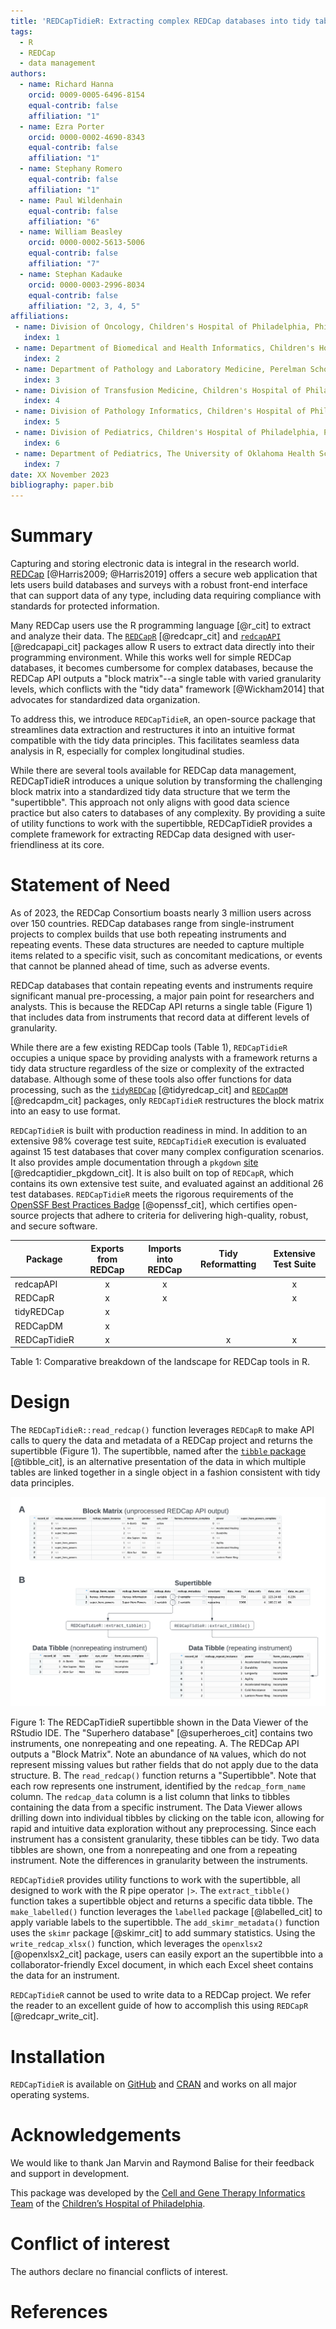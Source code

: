 ```yaml
---
title: 'REDCapTidieR: Extracting complex REDCap databases into tidy tables'
tags:
  - R
  - REDCap
  - data management
authors:
  - name: Richard Hanna
    orcid: 0009-0005-6496-8154
    equal-contrib: false
    affiliation: "1"
  - name: Ezra Porter
    orcid: 0000-0002-4690-8343
    equal-contrib: false
    affiliation: "1"
  - name: Stephany Romero
    equal-contrib: false
    affiliation: "1"
  - name: Paul Wildenhain
    equal-contrib: false 
    affiliation: "6"
  - name: William Beasley
    orcid: 0000-0002-5613-5006
    equal-contrib: false
    affiliation: "7"
  - name: Stephan Kadauke
    orcid: 0000-0003-2996-8034
    equal-contrib: false
    affiliation: "2, 3, 4, 5"
affiliations:
 - name: Division of Oncology, Children's Hospital of Philadelphia, Philadelphia, Pennsylvania
   index: 1
 - name: Department of Biomedical and Health Informatics, Children's Hospital of Philadelphia, Philadelphia, Pennsylvania
   index: 2
 - name: Department of Pathology and Laboratory Medicine, Perelman School of Medicine at the University of Pennsylvania, Philadelphia, Pennsylvania
   index: 3
 - name: Division of Transfusion Medicine, Children's Hospital of Philadelphia, Pennsylvania
   index: 4
 - name: Division of Pathology Informatics, Children's Hospital of Philadelphia, Pennsylvania
   index: 5
 - name: Division of Pediatrics, Children's Hospital of Philadelphia, Philadelphia, Pennsylvania
   index: 6
 - name: Department of Pediatrics, The University of Oklahoma Health Sciences Center, College of Medicine, Oklahoma City, Oklahoma, USA
   index: 7
date: XX November 2023
bibliography: paper.bib
---
```


# Summary

Capturing and storing electronic data is integral in the research world. [REDCap](https://www.project-redcap.org/) [@Harris2009; @Harris2019] offers a secure web application that lets users build databases and surveys with a robust front-end interface that can support data of any type, including data requiring compliance with standards for protected information.

Many REDCap users use the R programming language [@r_cit] to extract and analyze their data. The [`REDCapR`](https://cran.r-project.org/web/packages/REDCapR/index.html) [@redcapr_cit] and [`redcapAPI`](https://cran.r-project.org/web/packages/redcapAPI/index.html) [@redcapapi_cit] packages allow R users to extract data directly into their programming environment. While this works well for simple REDCap databases, it becomes cumbersome for complex databases, because the REDCap API outputs a "block matrix"--a single table with varied granularity levels, which conflicts with the "tidy data" framework [@Wickham2014] that advocates for standardized data organization.

To address this, we introduce `REDCapTidieR`, an open-source package that streamlines data extraction and restructures it into an intuitive format compatible with the tidy data principles. This facilitates seamless data analysis in R, especially for complex longitudinal studies.

While there are several tools available for REDCap data management, REDCapTidieR introduces a unique solution by transforming the challenging block matrix into a standardized tidy data structure that we term the "supertibble". This approach not only aligns with good data science practice but also caters to databases of any complexity. By providing a suite of utility functions to work with the supertibble, REDCapTidieR provides a complete framework for extracting REDCap data designed with user-friendliness at its core.

# Statement of Need

As of 2023, the REDCap Consortium boasts nearly 3 million users across over 150 countries. REDCap databases range from single-instrument projects to complex builds that use both repeating instruments and repeating events. These data structures are needed to capture multiple items related to a specific visit, such as concomitant medications, or events that cannot be planned ahead of time, such as adverse events.

REDCap databases that contain repeating events and instruments require significant manual pre-processing, a major pain point for researchers and analysts. This is because the REDCap API returns a single table (Figure 1) that includes data from instruments that record data at different levels of granularity.

While there are a few existing REDCap tools (Table 1), `REDCapTidieR` occupies a unique space by providing analysts with a framework returns a tidy data structure regardless of the size or complexity of the extracted database. Although some of these tools also offer functions for data processing, such as the [`tidyREDCap`](https://raymondbalise.github.io/tidyREDCap/) [@tidyredcap_cit] and [`REDCapDM`](https://ubidi.github.io/REDCapDM/index.html) [@redcapdm_cit] packages, only `REDCapTidieR` restructures the block matrix into an easy to use format.

`REDCapTidieR` is built with production readiness in mind. In addition to an extensive 98% coverage test suite, `REDCapTidieR` execution is evaluated against 15 test databases that cover many complex configuration scenarios. It also provides ample documentation through a `pkgdown` [site](https://chop-cgtinformatics.github.io/REDCapTidieR/index.html) [@redcaptidier_pkgdown_cit]. It is also built on top of `REDCapR`, which contains its own extensive test suite, and evaluated against an additional 26 test databases. `REDCapTidieR` meets the rigorous requirements of the [OpenSSF Best Practices Badge](https://www.bestpractices.dev/en/projects/6845) [@openssf_cit], which certifies open-source projects that adhere to criteria for delivering high-quality, robust, and secure software.

| Package     | Exports from REDCap | Imports into REDCap | Tidy Reformatting | Extensive Test Suite |
|-------------|:-------------------:|:-------------------:|:-----------------:|:--------------------:|
| redcapAPI   | x                   | x                   |                   | x                    |
| REDCapR     | x                   | x                   |                   | x                    |
| tidyREDCap  | x                   |                     |                   |                      |
| REDCapDM    | x                   |                     |                   |                      |
| REDCapTidieR| x                   |                     | x                 | x                    |

Table 1: Comparative breakdown of the landscape for REDCap tools in R.

# Design

The `REDCapTidieR::read_redcap()` function leverages `REDCapR` to make API calls to query the data and metadata of a REDCap project and returns the supertibble (Figure 1). The supertibble, named after the [`tibble` package](https://tibble.tidyverse.org/) [@tibble_cit], is an alternative presentation of the data in which multiple tables are linked together in a single object in a fashion consistent with tidy data principles.

![The REDCapTidieR Supertibble](images/Figure1.png)

Figure 1: The REDCapTidieR supertibble shown in the Data Viewer of the RStudio IDE. The "Superhero database" [@superheroes_cit] contains two instruments, one nonrepeating and one repeating. A. The REDCap API outputs a "Block Matrix". Note an abundance of `NA` values, which do not represent missing values but rather fields that do not apply due to the data structure. B. The `read_redcap()` function returns a "Supertibble". Note that each row represents one instrument, identified by the `redcap_form_name` column. The `redcap_data` column is a list column that links to tibbles containing the data from a specific instrument. The Data Viewer allows drilling down into individual tibbles by clicking on the table icon, allowing for rapid and intuitive data exploration without any preprocessing. Since each instrument has a consistent granularity, these tibbles can be tidy. Two data tibbles are shown, one from a nonrepeating and one from a repeating instrument. Note the differences in granularity between the instruments.

`REDCapTidieR` provides utility functions to work with the supertibble, all designed to work with the R pipe operator `|>`. The `extract_tibble()` function takes a supertibble object and returns a specific data tibble. The `make_labelled()` function leverages the `labelled` package [@labelled_cit] to apply variable labels to the supertibble. The `add_skimr_metadata()` function uses the `skimr` package [@skimr_cit] to add summary statistics. Using the `write_redcap_xlsx()` function, which leverages the `openxlsx2` [@openxlsx2_cit] package, users can easily export an the supertibble into a collaborator-friendly Excel document, in which each Excel sheet contains the data for an instrument.

`REDCapTidieR` cannot be used to write data to a REDCap project. We refer the reader to an excellent guide of how to accomplish this using `REDCapR` [@redcapr_write_cit].

# Installation

`REDCapTidieR` is available on [GitHub](https://github.com/CHOP-CGTInformatics/REDCapTidieR) and [CRAN](https://cran.r-project.org/web/packages/REDCapTidieR/index.html) and works on all major operating systems.

# Acknowledgements

We would like to thank Jan Marvin and Raymond Balise for their feedback and support in development.

This package was developed by the [Cell and Gene Therapy Informatics Team](https://www.chop.edu/centers-programs/cell-and-gene-therapy-informatics-team/our-team) of the [Children’s Hospital of Philadelphia](https://www.chop.edu).

# Conflict of interest

The authors declare no financial conflicts of interest.

# References
